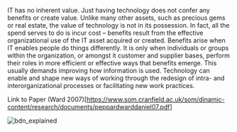 IT has no inherent value. 
Just having technology does not confer any benefits or create value. Unlike many other assets, such as precious gems or real estate, the value of technology is not in its possession. In fact, all the spend serves to do is incur cost – benefits result from the effective organizational use of the IT asset acquired or created. Benefits arise when IT enables people do things differently. It is only when individuals or groups within the organization, or amongst it customer and supplier bases, perform their roles in more efficient or effective ways that benefits emerge.
This usually demands improving how information is used. Technology can enable and shape new ways of working through the redesign of intra- and interorganizational processes or facilitating new work practices. 

Link to Paper (Ward 2007)[https://www.som.cranfield.ac.uk/som/dinamic-content/research/documents/peppardwarddaniel07.pdf]

![bdn_explained](https://github.com/user-attachments/assets/fc981acb-1a2b-4e63-9f3c-2084bfc98a1e)
